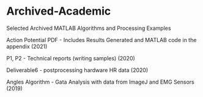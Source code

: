 # Archived-Academic
Selected Archived MATLAB Algorithms and Processing Examples

Action Potential PDF - Includes Results Generated and MATLAB code in the appendix (2021)

P1, P2 - Technical reports (writing samples) (2020)

Deliverable6 - postprocessing hardware HR data (2020)

Angles Algorithm - Gata Analysis with data from ImageJ and EMG Sensors (2019)

